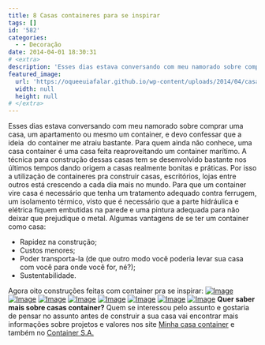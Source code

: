 ```yaml
---
title: 8 Casas containeres para se inspirar
tags: []
id: '582'
categories:
  - - Decoração
date: 2014-04-01 18:30:31
# <extra>
description: 'Esses dias estava conversando com meu namorado sobre comprar uma casa, um apartamento ou mesmo um container, e devo confessar que a ideia  do container me atraiu bastante. Para quem ainda não conhece, uma casa container é uma casa feita reaproveitando um container marítimo. A técnica para construção dessas casas tem se desenvolvido bastante nos últimos tempos dando origem a casas realmente bonitas e práticas. Por isso a utilização de containeres pra construir casas, escritórios, lojas entre outros está crescendo a cada dia mais no mundo. Para que um container vire casa é necessário que tenha um tratamento adequado contra ferrugem, um isolamento térmico, visto que é necessário que a parte hidráulica e elétrica fiquem embutidas na parede e uma pintura adequada para não deixar que prejudique o metal. Algumas vantagens de se ter um container como casa: Rapidez na &hellip;'
featured_image: 
  url: 'https://oqueeuiafalar.github.io/wp-content/uploads/2014/04/casa-container-2.jpg?w=650'
  width: null
  height: null
# </extra>
---
```


Esses dias estava conversando com meu namorado sobre comprar uma casa, um apartamento ou mesmo um container, e devo confessar que a ideia  do container me atraiu bastante. Para quem ainda não conhece, uma casa container é uma casa feita reaproveitando um container marítimo. A técnica para construção dessas casas tem se desenvolvido bastante nos últimos tempos dando origem a casas realmente bonitas e práticas. Por isso a utilização de containeres pra construir casas, escritórios, lojas entre outros está crescendo a cada dia mais no mundo. Para que um container vire casa é necessário que tenha um tratamento adequado contra ferrugem, um isolamento térmico, visto que é necessário que a parte hidráulica e elétrica fiquem embutidas na parede e uma pintura adequada para não deixar que prejudique o metal. Algumas vantagens de se ter um container como casa:

*   Rapidez na construção;
*   Custos menores;
*   Poder transporta-la (de que outro modo você poderia levar sua casa com você para onde você for, né?);
*   Sustentabilidade.

Agora oito construções feitas com container pra se inspirar: [![Image](http://162.243.62.160/wp-content/uploads/2014/04/casa-container-2.jpg?w=650)](http://162.243.62.160/wp-content/uploads/2014/04/casa-container-2.jpg) [![Image](http://162.243.62.160/wp-content/uploads/2014/04/casa-container-mc3a9dia-containersa-1.jpg?w=650)](http://162.243.62.160/wp-content/uploads/2014/04/casa-container-mc3a9dia-containersa-1.jpg) [![Image](http://162.243.62.160/wp-content/uploads/2014/04/casa_conteiner_container_5.jpg?w=650)](http://162.243.62.160/wp-content/uploads/2014/04/casa_conteiner_container_5.jpg) [![Image](http://162.243.62.160/wp-content/uploads/2014/04/casa-container-estilo-madeira.jpg?w=650)](http://162.243.62.160/wp-content/uploads/2014/04/casa-container-estilo-madeira.jpg) [![Image](http://162.243.62.160/wp-content/uploads/2014/04/casa6.jpg?w=650)](http://162.243.62.160/wp-content/uploads/2014/04/casa6.jpg) [![Image](http://162.243.62.160/wp-content/uploads/2014/04/101956591.jpg?w=650)](http://162.243.62.160/wp-content/uploads/2014/04/101956591.jpg) [![Image](http://162.243.62.160/wp-content/uploads/2014/04/img131-590x391.jpg?w=650)](http://162.243.62.160/wp-content/uploads/2014/04/img131-590x391.jpg) [![Image](http://162.243.62.160/wp-content/uploads/2014/04/shipping-container-home-et11-thumb-600x375-6966.jpg?w=650)](http://162.243.62.160/wp-content/uploads/2014/04/shipping-container-home-et11-thumb-600x375-6966.jpg) **Quer saber mais sobre casas container?** Quem se interessou pelo assunto e gostaria de pensar no assunto antes de construir a sua casa vai encontrar mais informações sobre projetos e valores nos site [Minha casa container](http://minhacasacontainer.com/) e também no [Container S.A.](http://containersa.com.br "Container SA")
